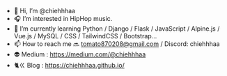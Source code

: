 - 👋 Hi, I’m @chiehhhaa
- 🎧 I’m interested in HipHop music.
- 🌱 I’m currently learning Python / Django / Flask / JavaScript / Alpine.js / Vue.js / MySQL / CSS / TailwindCSS / Bootstrap...
- 📫 How to reach me 🔜 tomato870208@gmail.com / Discord: chiehhhaa
- 👽 Medium : https://medium.com/@chiehhhaa
- 🐈ㄍ Blog : https://chiehhhaa.github.io/

